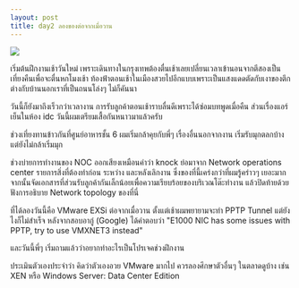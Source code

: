 ```yaml
---
layout: post
title: day2 ลองของต่อจากเมื่อวาน
---
```


![](https://lh3.googleusercontent.com/EgMQGD3QFeETl8LXrTs7TzhtFsTCre6Zb8VuQrk8dQzij_6vBrlxgnP3mt-yjaVBQPPBygLGVFnq4Aea332l3Kub5Y5x5pYBxSulE5cO1lxKfypFz2IfYKw8rFlu8kpoSh8CXa5V7I0FkxrAaoV1j4ONhtLdE4BH-4pu6gk9TIn9rpZicUYhyITfycQlpWcM9c8kj7Iy6D8wq8SN_KUcCsFoEzJqpvTcn99Gi1bKukVP9sYvUJADprYu0C5DWUyoG9eooMe44sQxrsqAMRiI3kBpz0BjONp34PFmveCmM24zwS0P29PFp741uqG8eRhHX9K-tBR-sdpmhPBkS2BKLoXiPLlshW7kRWPqbOQxkwKnpKVvi7-5AtZmLxN6XTMgMawLnJBEq0j3tp9hSysyItKktwU7rved4rSXruhnsDID2a4wdh-KLcndB7CO4dmcXN3EcD83Ce5xEWsDY-tb8tRsEWeYJGtIePjX7C913_fO1t1XpA7cZy8rQCFYDb8U32H3ydrbpTUrfmgWpOnuuMHqITZIgIz3dNZNyylqNkqxRBOZuOmYsNf2F11SZajsaM_XZ7HwtZhO2WmO4KyKMP8yySwVtSO7fbpfkTHbkoR2bdOKt4ETSA=w1852-h1388-no)

เริ่มต้นฝึกงานเช้าวันใหม่ เพราะเดินทางในกรุงเทพต้องตื่นเช้าเลยเปลี่ยนเวลาเข้านอนจากตีสองเป็นเที่ยงคืนเพื่อจะตื่นหกโมงเช้า ท้องฟ้าตอนเช้าในเมืองสวยไปอีกแบบเพราะเป็นแสงแดดตัดกับเงาของตึก ต่างกับบ้านนอกเราที่เป็นถนนโล่งๆ ไม่ก็คันนา

วันนี้ก็ยังมาถึงเร็วกว่าเวลางาน การรับลูกค้าตอนเช้าราบลื่นดีเพราะได้ซ่อมบทพูดเมื่อคืน ส่วนเรื่องแอร์เย็นในห้อง idc วันนี้ผมเตรียมเสื้อกันหนาวมาแล้วครับ

ช่วงเที่ยงทานข้าวกันที่ศูนย์อาหารชั้น 6 ผมเริ่มกล้าคุยกับพี่ๆ เรื่องอื่นนอกจากงาน เริ่มรับมุกตลกบ้างแต่ยังไม่กล้าเริ่มมุก

ช่วงบ่ายการทำงานของ NOC ออกเสียงเหมือนคำว่า knock ย่อมาจาก Network operations center รายการสิ่งที่ต้องทำก่อน ระหว่าง และหลังเลิกงาน ซึ่งของที่นี้เคร่งกว่าที่ผมรู้คร่าวๆ เยอะมาก จากนั้นจัดเอกสารที่ส่วนรับลูกค้ากันเล็กน้อยเพื่อความเรียบร้อยของบริเวณโต๊ะทำงาน แล้วปิดท้ายด้วยฟังการอธิบาย Network topology ของที่นี่

ที่ได้ลองวันนี้คือ VMware EXSi ต่อจากเมื่อวาน ตั้งแต่เช้าผมพยายามจะทำ PPTP Tunnel แต่ยังไงก็ไม่สำเร็จ หลังจากสอบอากู๋ (Google) ได้คำตอบว่า "E1000 NIC has some issues with PPTP, try to use VMXNET3 instead"

และวันนี้พี่ๆ เริ่มถามแล้วว่าอยากทำอะไรเป็นโปรเจคช่วงฝึกงาน

ประเมินตัวเองประจำว่า คิดว่าตัวเองอวย VMware มากไป ควรลองศึกษาตัวอื่นๆ ในตลาดดูบ้าง เช่น XEN หรือ Windows Server: Data Center Edition
